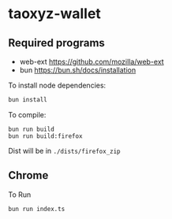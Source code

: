 # taoxyz-wallet

## Required programs

- web-ext https://github.com/mozilla/web-ext
- bun https://bun.sh/docs/installation

To install node dependencies:

```bash
bun install
```

To compile:

```
bun run build
bun run build:firefox
```

Dist will be in `./dists/firefox_zip`

## Chrome

To Run

```bash
bun run index.ts
```
